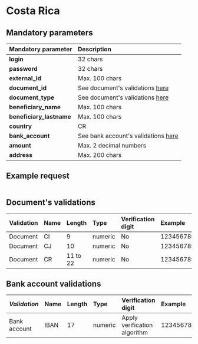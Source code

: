 # Costa Rica

## Mandatory parameters

| **Mandatory parameter** | **Description** |
| :--- | :--- |
| **login** | 32 chars |
| **password** | 32 chars |
| **external\_id** | Max. 100 chars |
| **document\_id** | See document's validations [here](costa-rica.md#documents-validations) |
| **document\_type** | See document's validations [here](costa-rica.md#documents-validations) |
| **beneficiary\_name** | Max. 100 chars |
| **beneficiary\_lastname** | Max. 100 chars |
| **country** | CR |
| **bank\_account** | See bank account's validations [here](costa-rica.md#bank-account-validations) |
| **amount** | Max. 2 decimal numbers |
| **address** | Max. 200 chars |

## Example request

```text

```

## Document's validations

| Validation | Name | Length | Type | Verification digit | Example |
| :--- | :--- | :--- | :--- | :--- | :--- |
| Document | CI | 9 | numeric | No | 123456789 |
| Document | CJ | 10 | numeric | No | 1234567890 |
| Document | CR | 11 to 22 | numeric | No | 1234567890155566 |

## Bank account validations

| _Validation_ | Name | Length | Type | Verification digit | Example |
| :--- | :--- | :--- | :--- | :--- | :--- |
| Bank account | IBAN | 17 | numeric | Apply verification algorithm | 12345678912345678 |



